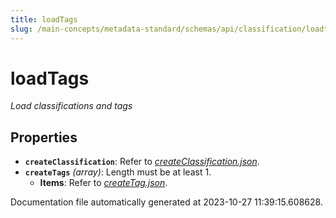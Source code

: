 ```yaml
---
title: loadTags
slug: /main-concepts/metadata-standard/schemas/api/classification/loadtags
---
```


# loadTags

*Load classifications and tags*

## Properties

- **`createClassification`**: Refer to *[createClassification.json](#eateClassification.json)*.
- **`createTags`** *(array)*: Length must be at least 1.
  - **Items**: Refer to *[createTag.json](#eateTag.json)*.


Documentation file automatically generated at 2023-10-27 11:39:15.608628.
